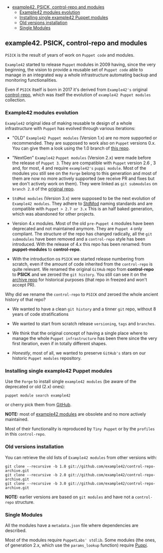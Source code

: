 - [example42. PSICK, control-repo and modules](#example42-psick-control-repo-and-modules)
  - [Example42 modules evolution](#example42-modules-evolution)
  - [Installing single example42 Puppet modules](#installing-single-example42-puppet-modules)
  - [Old versions installation](#old-versions-installation)
  - [Single Modules](#single-modules)

## example42. PSICK, control-repo and modules

`PSICK` is the result of years of work on `Puppet code` and modules.

`Example42` started to release `Puppet` modules in 2009 having, since the very beginning,
the vision to provide a reusable set of `Puppet code` able to manage in an integrated
way a whole infrastructure automating backup and monitoring functionalities.

Even if `PSICK` itself is born in 2017 it's derived from `Example42's` original [control-repo](https://github.com/example42/control-repo-original),
which was itself the evolution of `example42 Puppet modules` collection.


### Example42 modules evolution

`Example42` original idea of making reusable te design of a whole infrastructure with `Puppet`
has evolved through various iterations:

* "OLD" `Example42 Puppet modules` (Version 1.x) are no more supported or recommended.
  They are supposed to work also on `Puppet` versions 0.x.
  You can give them a look using the 1.0 branch of [this repo](https://github.com/example42/control-repo-original).

* "NextGen" `Example42` `Puppet modules` (Version 2.x) were made before the release of `Puppet 3`.
  They are compatible with `Puppet` version 2.6 , 3 and, for most, 4 and require `example42's` `puppi module`.
  Most of the modules you still see on the `Forge` belong to this generation and most of them are
  now no more actively supported (we receive PR and fixes but we don't actively work on them).
  They were linked as `git submodules` on `branch 2.0` of the [original repo](https://github.com/example42/control-repo-original).

* `StdMod modules` (Version 3.x) were supposed to be the next evolution of `Example42 modules`.
  They adhere to [StdMod](https://github.com/stdmod/puppet-modules) naming standards and are compatible with `Puppet > 2.7 or 3.x`
  This is an half baked generation, which was abandoned for other projects.

* Version 4.x modules. Most of the old `pre-Puppet 4` modules have been deprecated and not maintained anymore.
  They are `Puppet 4` only compliant.
  The structure of the repo has changed radically, all the `git submodules` have been removed and a
  `control-repo` style has been introduced.
  With the release of 4.x this repo has been renamed: from **puppet-modules** to **control-repo**.

* With the introduction os `PSICK` we started release numbering from scratch, even if the amount of code
  inherited from the `control-repo` is quite relevant.
  We renamed the original `GitHub` repo from **control-repo** to **PSICK**
  and we zeroed the `git history`. You still can see it on the [archive repo](https://github.com/example42/control-repo-archive)
  for historical purposes (that repo in freezed and won't accept PR).

Why did we rename the `control-repo` to `PSICK` *and* zeroed the whole ancient history of that repo?

  - We wanted to have a clean `git history` and a tinner `git` repo, without 8 years of code stratifications

  - We wanted to start from scratch release `versioning`, `tags` and `branches`.

  - We think that the original concept of having a single place where to manage the whole `Puppet infrastructure`
    has been there since the very first iteration, even if in totally different shapes.

  - *Honestly*, most of all, we wanted to preserve `GitHub's` stars on our historic `Puppet modules` repository.


### Installing single example42 Puppet modules

Use the `Forge` to install single `example42 modules` (be aware of the deprecated or old (2.x) ones):

    puppet module search example42

or cherry pick them from [GitHub](https://github.com/example42).

**NOTE:** most of [example42 modules](https://github.com/example42) are obsolete and no more actively maintained.

Most of their functionality is reproduced by `Tiny Puppet` or by the `profiles` in this `control-repo`.

### Old versions installation

You can retrieve the old lists of `Example42 modules` from other versions with:

    git clone --recursive -b 1.0 git://github.com/example42/control-repo-archive.git
    git clone --recursive -b 2.0 git://github.com/example42/control-repo-archive.git
    git clone --recursive -b 3.0 git://github.com/example42/control-repo-archive.git

**NOTE:**  earlier versions are based on ```git modules``` and have not a `control-repo` structure.


### Single Modules

All the modules have a ```metadata.json``` file where dependencies are described.

Most of the modules require `PuppetLabs' stdlib`.
Some modules (the ones, of generation 2.x, which use the ```params_lookup``` function) require [Puppi](https://github.com/example42/puppi).
